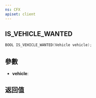 ```yaml
---
ns: CFX
apiset: client
---
```

## IS_VEHICLE_WANTED

```c
BOOL IS_VEHICLE_WANTED(Vehicle vehicle);
```


## 參數
* **vehicle**: 

## 返回值
